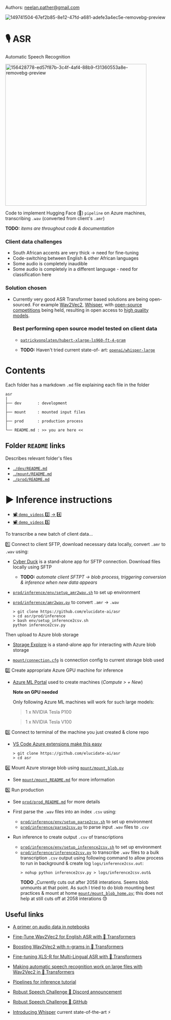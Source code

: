 Authors: neelan.pather@gmail.com

![149741504-67ef2b85-8e12-47fd-a681-adefe3a4ec5e-removebg-preview](https://user-images.githubusercontent.com/97616162/158749972-4d86af31-7f4a-4d0b-b5a3-d0bda799a0f3.png)

# 🎙 ASR
Automatic Speech Recognition 

<img width="442" alt="156428778-ed57f87b-3c4f-4af4-88b9-f31360553a8e-removebg-preview" src="https://user-images.githubusercontent.com/97616162/158749997-1305c19c-a2bd-4d04-aa96-1a51fffa3ff6.png">

Code to implement Hugging Face (🤗) `pipeline` on Azure machines, transcribing `.wav` (converted from client's `.amr`)

**TODO:** _items are throughout code & documentation_



### Client data challenges

* South African accents are very thick → need for fine-tuning
* Code-switching between English & other African languages
* Some audio is completely inaudible
* Some audio is completely in a different language - need for classification here

### Solution chosen

* Currently very good ASR Transformer based solutions are being open-sourced. For example [Wav2Vec2](https://huggingface.co/blog/fine-tune-wav2vec2-english), [Whisper](https://openai.com/blog/whisper/), with [open-source competitions](https://discuss.huggingface.co/t/open-to-the-community-robust-speech-recognition-challenge/13614) being held, resulting in open access to [high quality models](https://paperswithcode.com/sota/automatic-speech-recognition-on-librispeech-2).

    ### Best performing open source model tested on client data

    * [`patrickvonplaten/hubert-xlarge-ls960-ft-4-gram`](https://huggingface.co/patrickvonplaten/hubert-xlarge-ls960-ft-4-gram)

    * **TODO:** Haven't tried current state-of- art: [`openai/whisper-large`](https://huggingface.co/openai/whisper-large) 
# Contents
Each folder has a markdown `.md` file explaining each file in the folder

```
asr
|
├── dev       : development
│ 
├── mount     : mounted input files
│ 
├── prod      : production process
│ 
└── README.md : >> you are here <<

```
## Folder `README` links
Describes relevant folder's files
* [`./dev/README.md`](dev/README.md)
* [`./mount/README.md`](mount/README.md)
* [`./prod/README.md`](prod/README.md)

# ▶️ Inference instructions

* [📽 `demo_videos` 2️⃣ → 4️⃣](https://user-images.githubusercontent.com/97616162/196622195-37d9438b-3c21-4477-b979-b501899a3cb8.mp4)
* [📽 `demo_videos` 5️⃣](https://user-images.githubusercontent.com/5680639/196697073-3aa41c80-2c34-4d0c-a71d-c39786f9335d.mp4)



To transcribe a new batch of client data...

1️⃣ Connect to client SFTP, download necessary data locally, convert `.amr` to `.wav` using:

* [Cyber Duck](https://cyberduck.io/download/) is a stand-alone app for SFTP connection. Download files locally using SFTP 

    * **TODO:** _automate client SFTPT → blob process, triggering conversion & inference when new data appears_
    
*  [`prod/inference/env/setup_amr2wav.sh`](https://github.com/elucidate-ai/asr/blob/main/prod/inference/env/setup_amr2wav.sh) to set up environment
* [`prod/inference/amr2wav.py`](https://github.com/elucidate-ai/asr/blob/main/prod/inference/amr2wav.py) to convert `.amr` → `.wav`
    ```
    > git clone https://github.com/elucidate-ai/asr
    > cd asr/prod/inference
    > bash env/setup_inference2csv.sh
    python inference2csv.py
    ```


Then upload to Azure blob storage

* [Storage Explore](https://azure.microsoft.com/en-us/products/storage/storage-explorer/) is a stand-alone app for interacting with Azure blob storage

* [`mount/connection.cfg`](mount/connection.cfg) is connection config to current storage blob used


2️⃣ Create appropriate Azure GPU machine for inference
 * [Azure ML Portal]([https://ml.azure.com) used to create machines (_Compute > + New_)
    
    **Note on GPU needed**
    
    Only following Azure ML machines will work for such large models: 
    > 1 x NVIDIA Tesla P100 

    > 1 x NVIDIA Tesla V100 
    

3️⃣ Connect to terminal of the machine you just created & clone repo
    
* [VS Code Azure extensions make this easy](https://code.visualstudio.com/docs/azure/extensions)
    ```
    > git clone https://github.com/elucidate-ai/asr
    > cd asr
    ```
4️⃣ Mount Azure storage blob using [`mount/mount_blob.py`](mount/mount_blob.py)
* See [`mount/mount_README.md`](mount/README.md) for more information

5️⃣ Run production  

* See [`prod/prod_README.md`](prod/prod_README.md) for more details

* First parse the `.wav` files into an index `.csv` using:
    * [`prod/inference/env/setup_parse2csv.sh`](prod/inference/parse2csv.py) to set up environment
    * [`prod/inference/parse2csv.py`](prod/inference/parse2csv.py) to parse input `.wav` files to `.csv`

* Run inference to create output `.csv` of transcriptions
    * [`prod/inference/env/setup_inference2csv.sh`](prod/inference/inference2csv.py) to set up environment
    * [`prod/inference/inference2csv.py`](prod/inference/inference2csv.py) to transcribe `.wav` files to a bulk transcription `.csv` output using following command to allow process to run in background & create log `logs/inference2csv.out`:
        ```
        > nohup python inference2csv.py > logs/inference2csv.out&
        ```
        **TODO** _Currently cuts out after 2058 interations. Seems blob unmounts at that point. As such I tried to do blob mounting best practices & mount at home [`mount/mount_blob_home.py`](mount/mount_blob_home.py); this does not help at still cuts off at 2058 interations 😓 



## Useful links
* [A primer on audio data in notebooks](https://musicinformationretrieval.com/ipython_audio.html)

* [Fine-Tune Wav2Vec2 for English ASR with 🤗 Transformers](https://huggingface.co/blog/fine-tune-wav2vec2-english)

* [Boosting Wav2Vec2 with n-grams in 🤗 Transformers](https://huggingface.co/blog/wav2vec2-with-ngram)

* [Fine-tuning XLS-R for Multi-Lingual ASR with 🤗 Transformers](https://huggingface.co/blog/fine-tune-xlsr-wav2vec2)

* [Making automatic speech recognition work on large files with Wav2Vec2 in 🤗 Transformers](https://huggingface.co/blog/asr-chunking)

* [Pipelines for inference tutorial](https://huggingface.co/docs/transformers/pipeline_tutorial)

* [Robust Speech Challenge 🤗 Discord announcement](https://discord.com/channels/879548962464493619/897387888663232554/933348413985132596) 

* [Robust Speech Challenge 🤗 GitHub](https://github.com/huggingface/transformers/tree/main/examples/research_projects/robust-speech-event)

* [Introducing Whisper](https://openai.com/blog/whisper/) current state-of-the-art ⚡️
